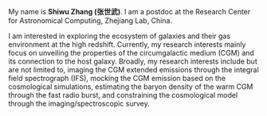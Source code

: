 My name is **Shiwu Zhang (张世武)**. I am a postdoc at the Research Center for Astronomical Computing, Zhejiang Lab, China. 

I am interested in exploring the ecosystem of galaxies and their gas environment at the high redshift. 
Currently, my research interests mainly focus on unveiling the properties of the circumgalactic medium (CGM) and its connection to the host galaxy. 
Broadly, my research interests include but are not limited to, imaging the CGM extended emissions through the integral field spectrograph (IFS), mocking the CGM emission based on the cosmological simulations, estimating the baryon density of the warm CGM through the fast radio burst, and constraining the cosmological model through the imaging/spectroscopic survey.
